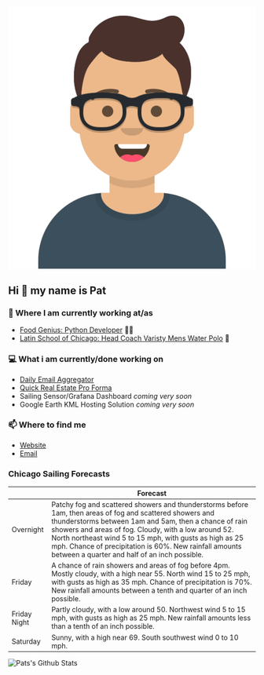 [![Social banner for p-j-falconer](https://raw.githubusercontent.com/P-J-FALCONER/P-J-FALCONER/master/assets/avataaars.svg)](https://patfalconer.com/)
## Hi :wave: my name is Pat

### 💼 Where I am currently working at/as
- [Food Genius: Python Developer](https://getfoodgenius.com/) 🍔🐍
- [Latin School of Chicago: Head Coach Varisty Mens Water Polo](https://www.latinschool.org/) 🤽


### 💻 What i am currently/done working on
 - [Daily Email Aggregator](https://github.com/P-J-FALCONER/dott_daily_mail)
 - [Quick Real Estate Pro Forma](https://github.com/P-J-FALCONER/henry)
 - Sailing Sensor/Grafana Dashboard *coming very soon*
 - Google Earth KML Hosting Solution *coming very soon*

### 📫 Where to find me
 - [Website](https://patfalconer.com/)
 - [Email](mailto:patrick.j.falconer@gmail.com)


### Chicago Sailing Forecasts
|   | Forecast  |
|---|---|
| Overnight | Patchy fog and scattered showers and thunderstorms before 1am, then areas of fog and scattered showers and thunderstorms between 1am and 5am, then a chance of rain showers and areas of fog. Cloudy, with a low around 52. North northeast wind 5 to 15 mph, with gusts as high as 25 mph. Chance of precipitation is 60%. New rainfall amounts between a quarter and half of an inch possible. |
| Friday | A chance of rain showers and areas of fog before 4pm. Mostly cloudy, with a high near 55. North wind 15 to 25 mph, with gusts as high as 35 mph. Chance of precipitation is 70%. New rainfall amounts between a tenth and quarter of an inch possible. |
| Friday Night | Partly cloudy, with a low around 50. Northwest wind 5 to 15 mph, with gusts as high as 25 mph. New rainfall amounts less than a tenth of an inch possible. |
| Saturday | Sunny, with a high near 69. South southwest wind 0 to 10 mph. |

![Pats's Github Stats](https://github-readme-stats.vercel.app/api?username=p-j-falconer&show_icons=true&theme=radical)

